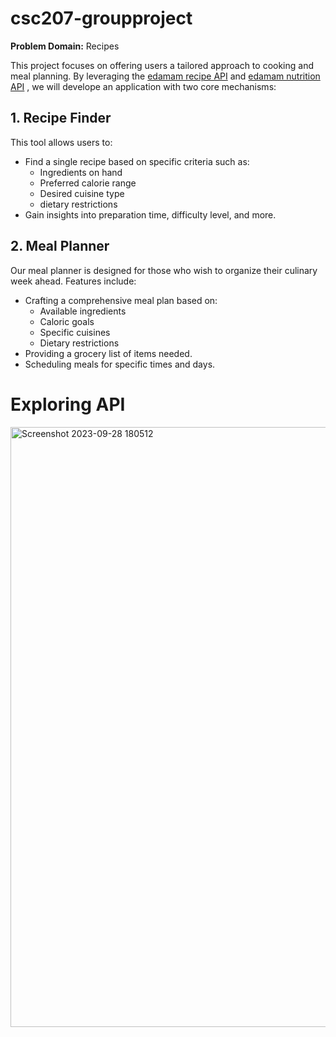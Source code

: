 # csc207-groupproject

**Problem Domain:** Recipes

This project focuses on offering users a tailored approach to cooking and meal planning. By leveraging the [edamam recipe API](https://developer.edamam.com/edamam-docs-recipe-api) and [edamam nutrition API](https://developer.edamam.com/edamam-docs-nutrition-api )
, we will develope an application with two core mechanisms:

## 1. Recipe Finder

This tool allows users to:
- Find a single recipe based on specific criteria such as:
  - Ingredients on hand
  - Preferred calorie range
  - Desired cuisine type
  - dietary restrictions
- Gain insights into preparation time, difficulty level, and more.

## 2. Meal Planner

Our meal planner is designed for those who wish to organize their culinary week ahead. Features include:
- Crafting a comprehensive meal plan based on:
  - Available ingredients
  - Caloric goals
  - Specific cuisines
  - Dietary restrictions
- Providing a grocery list of items needed.
- Scheduling meals for specific times and days.
# Exploring API
<img width="960" alt="Screenshot 2023-09-28 180512" src="https://github.com/Amaan-N-K/CuisineQuest/assets/113640712/84467900-d07c-4012-b1ef-446887e1fe57">

